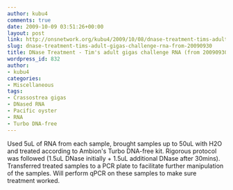 ```yaml
---
author: kubu4
comments: true
date: 2009-10-09 03:51:26+00:00
layout: post
link: http://onsnetwork.org/kubu4/2009/10/08/dnase-treatment-tims-adult-gigas-challenge-rna-from-20090930/
slug: dnase-treatment-tims-adult-gigas-challenge-rna-from-20090930
title: DNase Treatment - Tim's adult gigas challenge RNA (from 20090930)
wordpress_id: 832
author:
- kubu4
categories:
- Miscellaneous
tags:
- Crassostrea gigas
- DNased RNA
- Pacific oyster
- RNA
- Turbo DNA-free
---
```


Used 5uL of RNA from each sample, brought samples up to 50uL with H2O and treated according to Ambion's Turbo DNA-free kit. Rigorous protocol was followed (1.5uL DNase initially + 1.5uL additional DNase after 30mins). Transferred treated samples to a PCR plate to facilitate further manipulation of the samples. Will perform qPCR on these samples to make sure treatment worked.
